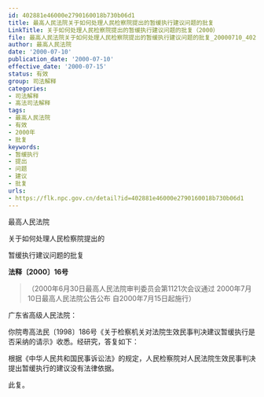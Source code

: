 ```yaml
---
id: 402881e46000e2790160018b730b06d1
title: 最高人民法院关于如何处理人民检察院提出的暂缓执行建议问题的批复
LinkTitle: 关于如何处理人民检察院提出的暂缓执行建议问题的批复（2000）
file: 最高人民法院关于如何处理人民检察院提出的暂缓执行建议问题的批复_20000710_402881e46000e2790160018b730b06d1.docx
author: 最高人民法院
date: '2000-07-10'
publication_date: '2000-07-10'
effective_date: '2000-07-15'
status: 有效
group: 司法解释
categories:
- 司法解释
- 高法司法解释
tags:
- 最高人民法院
- 有效
- 2000年
- 批复
keywords:
- 暂缓执行
- 提出
- 问题
- 建议
- 批复
urls:
- https://flk.npc.gov.cn/detail?id=402881e46000e2790160018b730b06d1
---
```


最高人民法院

关于如何处理人民检察院提出的

暂缓执行建议问题的批复

**法释〔2000〕16号**

> （2000年6月30日最高人民法院审判委员会第1121次会议通过 2000年7月10日最高人民法院公告公布 自2000年7月15日起施行）

广东省高级人民法院：

你院粤高法民〔1998〕186号《关于检察机关对法院生效民事判决建议暂缓执行是否采纳的请示》收悉。经研究，答复如下：

根据《中华人民共和国民事诉讼法》的规定，人民检察院对人民法院生效民事判决提出暂缓执行的建议没有法律依据。

此复。
